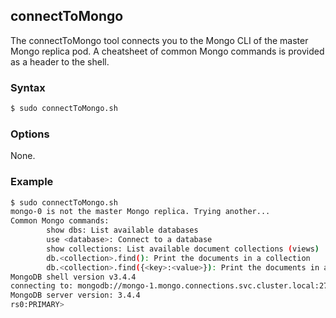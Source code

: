 ## connectToMongo

The connectToMongo tool connects you to the Mongo CLI of the master Mongo replica pod. A cheatsheet of common Mongo commands 
is provided as a header to the shell.

### Syntax

```Bash
$ sudo connectToMongo.sh
```

### Options

None.

### Example

```Bash
$ sudo connectToMongo.sh
mongo-0 is not the master Mongo replica. Trying another...
Common Mongo commands:
        show dbs: List available databases
        use <database>: Connect to a database
        show collections: List available document collections (views)
        db.<collection>.find(): Print the documents in a collection
        db.<collection>.find({<key>:<value>}): Print the documents in a collection that have <key> matching <value>
MongoDB shell version v3.4.4
connecting to: mongodb://mongo-1.mongo.connections.svc.cluster.local:27017/
MongoDB server version: 3.4.4
rs0:PRIMARY>
```